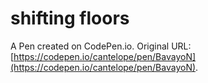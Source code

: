 # shifting floors

A Pen created on CodePen.io. Original URL: [https://codepen.io/cantelope/pen/BavayoN](https://codepen.io/cantelope/pen/BavayoN).

